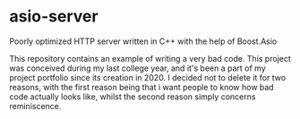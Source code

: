 # asio-server
Poorly optimized HTTP server written in C++ with the help of Boost.Asio 

This repository contains an example of writing a very bad code. This project was conceived during my last college year, and it's been a part of my project portfolio 
since its creation in 2020. I decided not to delete it for two reasons, with the first reason being that i want people to know how bad code actually looks like, whilst the
second reason simply concerns reminiscence.  
